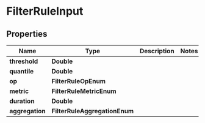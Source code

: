 

# FilterRuleInput


## Properties

Name | Type | Description | Notes
------------ | ------------- | ------------- | -------------
**threshold** | **Double** |  | 
**quantile** | **Double** |  | 
**op** | **FilterRuleOpEnum** |  | 
**metric** | **FilterRuleMetricEnum** |  | 
**duration** | **Double** |  | 
**aggregation** | **FilterRuleAggregationEnum** |  | 



